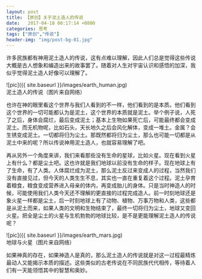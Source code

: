 ```yaml
---
layout: post
title: 【原创】关于泥土造人的传说
date:   2017-04-18 00:17:14 +0800
categories: 思考
tags: ["原创","传说"]
header-img: "img/post-bg-01.jpg"
---
```

许多民族都有神用泥土造人的传说，这有点难以理解，因此人们总是觉得这些传说大概是古人想象和编造出来的故事罢了。随着对人生对宇宙认识和感悟的加深，我似乎觉得泥土造人好像可以理解了。

![pic]({{ site.baseurl }}/images/earth_human.jpg)<br>
泥土造人的传说（图片来自网络）

也许在神的眼里看这个世界与我们人看到的不一样，他们看到的是本质。他们看到这个世界的一切可能都认为是泥土，这个世界的本质就是泥土。举个例子说，人死了之后，身体会腐烂，最后变成泥土；基本上生物如果死亡后，可能最终都会变成泥土。而无机物呢，比如石头，天长地久之后会风化解体，变成一堆土。金属？会生锈变成泥土。一切都将归为尘土。那既然都将归为尘土，那么也可能一切都是从泥土中来的呢？所以传说神用泥土造人，也就容易理解了吧。

再从另外一个角度来讲，我们来看那些没有生命的星球，比如火星。现在看到火星上有什么？都是尘土吧。这也许就是我们地球以前没有生命的样子。现在地球上有了生命，有了人类。人体腐烂成为泥土，那么泥土反过来变成人的过程，当然我们没有直接见过，但今天的人类生生不息，其实也一直在重复着这个过程。泥土孕育着粮食，粮食变成营养进入母亲的体内，再变成胎儿的身体。只是当时神造人的时候，可能使用我们人类今天还不理解的更直接的过程完成造人。前一时刻地球还是象火星一样都是尘土，后一时刻地球上有了动物、植物、万事万物和人类，这些都是从泥土而来，如果人类的文明和生物结束了，最终一切将归为尘土，地球又变回火星。把全是尘土的火星与生机勃勃的地球比较，是不是更能理解泥土造人的传说呢？

![pic]({{ site.baseurl }}/images/earth_mars.jpg)<br>
地球与火星（图片来自网络）

如果神真的存在，如果神造人是真的，那么泥土造人的传说就是对这一过程最精炼最动人又能揭示本质的描述。这些类似的古老传说在不同民族代代相传，等待着人们有一天能领悟其中的智慧和奥妙。
